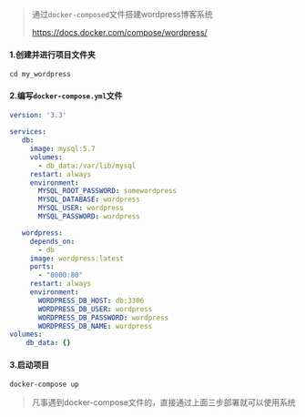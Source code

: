 > 通过`docker-composed`文件搭建wordpress博客系统
>
> https://docs.docker.com/compose/wordpress/



#### 1.创建并进行项目文件夹

```
cd my_wordpress
```

#### 2.编写`docker-compose.yml`文件

```yaml
version: '3.3'

services:
   db:
     image: mysql:5.7
     volumes:
       - db_data:/var/lib/mysql
     restart: always
     environment:
       MYSQL_ROOT_PASSWORD: somewordpress
       MYSQL_DATABASE: wordpress
       MYSQL_USER: wordpress
       MYSQL_PASSWORD: wordpress

   wordpress:
     depends_on:
       - db
     image: wordpress:latest
     ports:
       - "8000:80"
     restart: always
     environment:
       WORDPRESS_DB_HOST: db:3306
       WORDPRESS_DB_USER: wordpress
       WORDPRESS_DB_PASSWORD: wordpress
       WORDPRESS_DB_NAME: wordpress
volumes:
    db_data: {}
```

#### 3.启动项目

```
docker-compose up
```

> 凡事遇到docker-compose文件的，直接通过上面三步部署就可以使用系统

